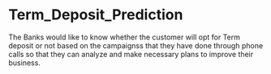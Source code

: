 # Term_Deposit_Prediction
The Banks would like to know whether the customer will opt for Term deposit or not based on the campaignss that they have done through phone calls so that they can analyze and make necessary plans to improve their business.
